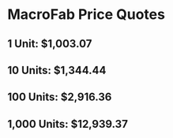 <h1>MacroFab Price Quotes</h1>
<h2>1 Unit: $1,003.07</h2>
<h2>10 Units: $1,344.44</h2>
<h2>100 Units: $2,916.36</h2>
<h2>1,000 Units: $12,939.37</h2>
